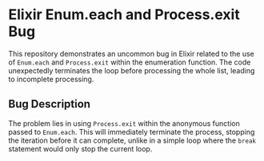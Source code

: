 # Elixir Enum.each and Process.exit Bug

This repository demonstrates an uncommon bug in Elixir related to the use of `Enum.each` and `Process.exit` within the enumeration function. The code unexpectedly terminates the loop before processing the whole list, leading to incomplete processing.

## Bug Description

The problem lies in using `Process.exit` within the anonymous function passed to `Enum.each`. This will immediately terminate the process, stopping the iteration before it can complete, unlike in a simple loop where the `break` statement would only stop the current loop.